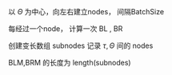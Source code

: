 以 $\Theta$ 为中心，向左右建立nodes， 间隔BatchSize

每经过一个node， 计算一次 BL , BR


创建变长数组 subnodes 记录 $\tau, \Theta$ 间的 nodes

BLM,BRM 的长度为 length(subnodes)


